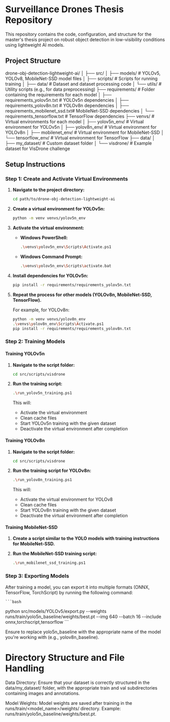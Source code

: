 # Surveillance Drones Thesis Repository

This repository contains the code, configuration, and structure for the master's thesis project on robust object detection in low-visibility conditions using lightweight AI models.

## Project Structure
drone-obj-detection-lightweight-ai/
│
├── src/
│ ├── models/ # YOLOv5, YOLOv8, MobileNet-SSD model files
│ ├── scripts/ # Scripts for running training
│ ├── data/ # Dataset and dataset processing code
│ └── utils/ # Utility scripts (e.g., for data preprocessing)
├── requirements/ # Folder containing the requirements for each model
│ ├── requirements_yolov5n.txt # YOLOv5n dependencies
│ ├── requirements_yolov8n.txt # YOLOv8n dependencies
│ ├── requirements_mobilenet_ssd.txt# MobileNet-SSD dependencies
│ └── requirements_tensorflow.txt # TensorFlow dependencies
├── venvs/ # Virtual environments for each model
│ ├── yolov5n_env/ # Virtual environment for YOLOv5n
│ ├── yolov8n_env/ # Virtual environment for YOLOv8n
│ ├── mobilenet_env/ # Virtual environment for MobileNet-SSD
│ └── tensorflow_env/ # Virtual environment for TensorFlow
├── data/
│ ├── my_dataset/ # Custom dataset folder
│ └── visdrone/ # Example dataset for VisDrone challenge

## Setup Instructions

### Step 1: Create and Activate Virtual Environments

1. **Navigate to the project directory:**

    ```bash
    cd path/to/drone-obj-detection-lightweight-ai
    ```

2. **Create a virtual environment for YOLOv5n:**

    ```bash
    python -m venv venvs/yolov5n_env
    ```

3. **Activate the virtual environment:**

    - **Windows PowerShell:**
        ```bash
        .\venvs\yolov5n_env\Scripts\Activate.ps1
        ```

    - **Windows Command Prompt:**
        ```bash
        .\venvs\yolov5n_env\Scripts\activate.bat
        ```

4. **Install dependencies for YOLOv5n:**

    ```bash
    pip install -r requirements/requirements_yolov5n.txt
    ```

5. **Repeat the process for other models (YOLOv8n, MobileNet-SSD, TensorFlow).**

    For example, for YOLOv8n:

    ```bash
    python -m venv venvs/yolov8n_env
    .\venvs\yolov8n_env\Scripts\Activate.ps1
    pip install -r requirements/requirements_yolov8n.txt
    ```

### Step 2: Training Models

#### **Training YOLOv5n**

1. **Navigate to the script folder:**

    ```bash
    cd src/scripts/visdrone
    ```

2. **Run the training script:**

    ```bash
    .\run_yolov5n_training.ps1
    ```

   This will:
   - Activate the virtual environment
   - Clean cache files
   - Start YOLOv5n training with the given dataset
   - Deactivate the virtual environment after completion

#### **Training YOLOv8n**

1. **Navigate to the script folder:**

    ```bash
    cd src/scripts/visdrone
    ```

2. **Run the training script for YOLOv8n:**

    ```bash
    .\run_yolov8n_training.ps1
    ```

   This will:
   - Activate the virtual environment for YOLOv8
   - Clean cache files
   - Start YOLOv8n training with the given dataset
   - Deactivate the virtual environment after completion

#### **Training MobileNet-SSD**

1. **Create a script similar to the YOLO models with training instructions for MobileNet-SSD.**

2. **Run the MobileNet-SSD training script:**

    ```bash
    .\run_mobilenet_ssd_training.ps1
    ```

### Step 3: Exporting Models

After training a model, you can export it into multiple formats (ONNX, TensorFlow, TorchScript) by running the following command:

    ```bash
python src/models/YOLOv5/export.py --weights runs/train/yolo5n_baseline/weights/best.pt --img 640 --batch 16 --include onnx,torchscript,tensorflow
    ```

Ensure to replace yolo5n_baseline with the appropriate name of the model you're working with (e.g., yolov8n_baseline).

# Directory Structure and File Handling
Data Directory: Ensure that your dataset is correctly structured in the data/my_dataset/ folder, with the appropriate train and val subdirectories containing images and annotations.

Model Weights: Model weights are saved after training in the runs/train/<model_name>/weights/ directory. Example: runs/train/yolo5n_baseline/weights/best.pt.

